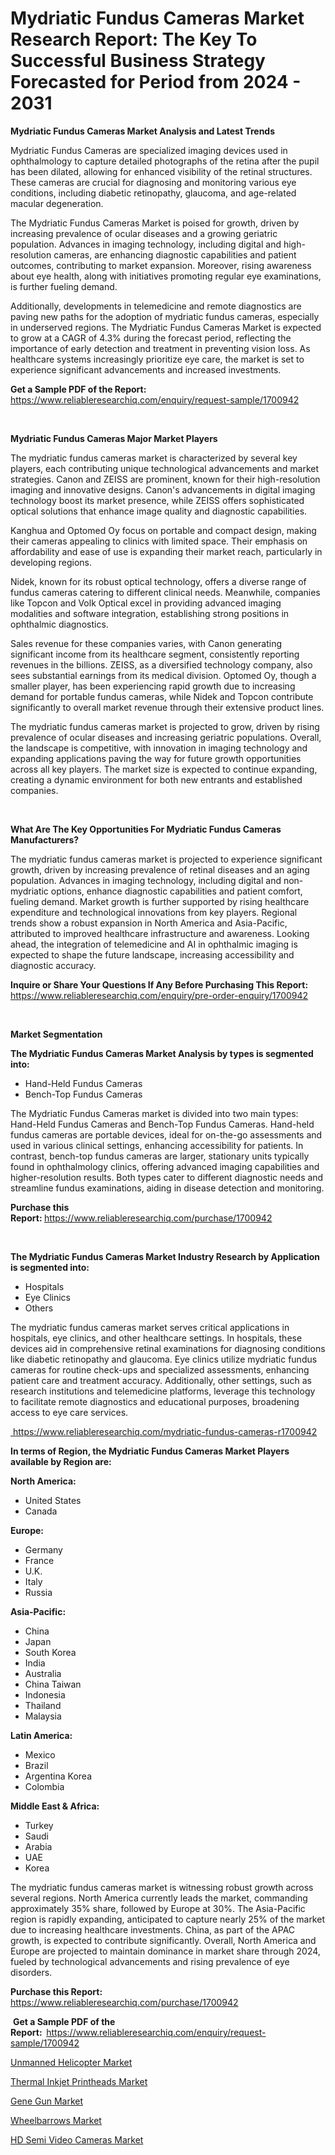<p><h1>Mydriatic Fundus Cameras Market Research Report: The Key To Successful Business Strategy Forecasted for Period from 2024 - 2031</h1></p><p><strong>Mydriatic Fundus Cameras Market Analysis and Latest Trends</strong></p>
<p><p>Mydriatic Fundus Cameras are specialized imaging devices used in ophthalmology to capture detailed photographs of the retina after the pupil has been dilated, allowing for enhanced visibility of the retinal structures. These cameras are crucial for diagnosing and monitoring various eye conditions, including diabetic retinopathy, glaucoma, and age-related macular degeneration.</p><p>The Mydriatic Fundus Cameras Market is poised for growth, driven by increasing prevalence of ocular diseases and a growing geriatric population. Advances in imaging technology, including digital and high-resolution cameras, are enhancing diagnostic capabilities and patient outcomes, contributing to market expansion. Moreover, rising awareness about eye health, along with initiatives promoting regular eye examinations, is further fueling demand.</p><p>Additionally, developments in telemedicine and remote diagnostics are paving new paths for the adoption of mydriatic fundus cameras, especially in underserved regions. The Mydriatic Fundus Cameras Market is expected to grow at a CAGR of 4.3% during the forecast period, reflecting the importance of early detection and treatment in preventing vision loss. As healthcare systems increasingly prioritize eye care, the market is set to experience significant advancements and increased investments.</p></p>
<p><strong>Get a Sample PDF of the Report:&nbsp;</strong> <a href="https://www.reliableresearchiq.com/enquiry/request-sample/1700942?utm_campaign=1106&utm_medium=2&utm_source=Github&utm_content=ia&utm_term=21102024&utm_id=mydriatic-fundus-cameras">https://www.reliableresearchiq.com/enquiry/request-sample/1700942</a></p>
<p>&nbsp;</p>
<p><strong>Mydriatic Fundus Cameras Major Market Players</strong></p>
<p><p>The mydriatic fundus cameras market is characterized by several key players, each contributing unique technological advancements and market strategies. Canon and ZEISS are prominent, known for their high-resolution imaging and innovative designs. Canon's advancements in digital imaging technology boost its market presence, while ZEISS offers sophisticated optical solutions that enhance image quality and diagnostic capabilities.</p><p>Kanghua and Optomed Oy focus on portable and compact design, making their cameras appealing to clinics with limited space. Their emphasis on affordability and ease of use is expanding their market reach, particularly in developing regions.</p><p>Nidek, known for its robust optical technology, offers a diverse range of fundus cameras catering to different clinical needs. Meanwhile, companies like Topcon and Volk Optical excel in providing advanced imaging modalities and software integration, establishing strong positions in ophthalmic diagnostics.</p><p>Sales revenue for these companies varies, with Canon generating significant income from its healthcare segment, consistently reporting revenues in the billions. ZEISS, as a diversified technology company, also sees substantial earnings from its medical division. Optomed Oy, though a smaller player, has been experiencing rapid growth due to increasing demand for portable fundus cameras, while Nidek and Topcon contribute significantly to overall market revenue through their extensive product lines.</p><p>The mydriatic fundus cameras market is projected to grow, driven by rising prevalence of ocular diseases and increasing geriatric populations. Overall, the landscape is competitive, with innovation in imaging technology and expanding applications paving the way for future growth opportunities across all key players. The market size is expected to continue expanding, creating a dynamic environment for both new entrants and established companies.</p></p>
<p>&nbsp;</p>
<p><strong>What Are The Key Opportunities For Mydriatic Fundus Cameras Manufacturers?</strong></p>
<p><p>The mydriatic fundus cameras market is projected to experience significant growth, driven by increasing prevalence of retinal diseases and an aging population. Advances in imaging technology, including digital and non-mydriatic options, enhance diagnostic capabilities and patient comfort, fueling demand. Market growth is further supported by rising healthcare expenditure and technological innovations from key players. Regional trends show a robust expansion in North America and Asia-Pacific, attributed to improved healthcare infrastructure and awareness. Looking ahead, the integration of telemedicine and AI in ophthalmic imaging is expected to shape the future landscape, increasing accessibility and diagnostic accuracy.</p></p>
<p><strong>Inquire or Share Your Questions If Any Before Purchasing This Report:</strong> <a href="https://www.reliableresearchiq.com/enquiry/pre-order-enquiry/1700942?utm_campaign=1106&utm_medium=2&utm_source=Github&utm_content=ia&utm_term=21102024&utm_id=mydriatic-fundus-cameras">https://www.reliableresearchiq.com/enquiry/pre-order-enquiry/1700942</a></p>
<p>&nbsp;</p>
<p><strong>Market Segmentation</strong></p>
<p><strong>The Mydriatic Fundus Cameras Market Analysis by types is segmented into:</strong></p>
<p><ul><li>Hand-Held Fundus Cameras</li><li>Bench-Top Fundus Cameras</li></ul></p>
<p><p>The Mydriatic Fundus Cameras market is divided into two main types: Hand-Held Fundus Cameras and Bench-Top Fundus Cameras. Hand-held fundus cameras are portable devices, ideal for on-the-go assessments and used in various clinical settings, enhancing accessibility for patients. In contrast, bench-top fundus cameras are larger, stationary units typically found in ophthalmology clinics, offering advanced imaging capabilities and higher-resolution results. Both types cater to different diagnostic needs and streamline fundus examinations, aiding in disease detection and monitoring.</p></p>
<p><strong>Purchase this Report:&nbsp;</strong><a href="https://www.reliableresearchiq.com/purchase/1700942?utm_campaign=1106&utm_medium=2&utm_source=Github&utm_content=ia&utm_term=21102024&utm_id=mydriatic-fundus-cameras">https://www.reliableresearchiq.com/purchase/1700942</a></p>
<p>&nbsp;</p>
<p><strong>The Mydriatic Fundus Cameras Market Industry Research by Application is segmented into:</strong></p>
<p><ul><li>Hospitals</li><li>Eye Clinics</li><li>Others</li></ul></p>
<p><p>The mydriatic fundus cameras market serves critical applications in hospitals, eye clinics, and other healthcare settings. In hospitals, these devices aid in comprehensive retinal examinations for diagnosing conditions like diabetic retinopathy and glaucoma. Eye clinics utilize mydriatic fundus cameras for routine check-ups and specialized assessments, enhancing patient care and treatment accuracy. Additionally, other settings, such as research institutions and telemedicine platforms, leverage this technology to facilitate remote diagnostics and educational purposes, broadening access to eye care services.</p></p>
<p><a href="https://www.reliableresearchiq.com/mydriatic-fundus-cameras-r1700942?utm_campaign=1106&utm_medium=2&utm_source=Github&utm_content=ia&utm_term=21102024&utm_id=mydriatic-fundus-cameras">&nbsp;https://www.reliableresearchiq.com/mydriatic-fundus-cameras-r1700942</a></p>
<p><strong>In terms of Region, the Mydriatic Fundus Cameras Market Players available by Region are:</strong></p>
<p>
    <p> <strong> North America: </strong>
        <ul>
            <li>United States</li>
            <li>Canada</li>
        </ul>
        </p> 
    <p> <strong> Europe: </strong>
        <ul>
            <li>Germany</li>
            <li>France</li>
            <li>U.K.</li>
            <li>Italy</li>
            <li>Russia</li>
        </ul>
        </p> 
    <p> <strong> Asia-Pacific: </strong>
        <ul>
            <li>China</li>
            <li>Japan</li>
            <li>South Korea</li>
            <li>India</li>
            <li>Australia</li>
            <li>China Taiwan</li>
            <li>Indonesia</li>
            <li>Thailand</li>
            <li>Malaysia</li>
        </ul>
        </p> 
    <p> <strong> Latin America: </strong>
        <ul>
            <li>Mexico</li>
            <li>Brazil</li>
            <li>Argentina Korea</li>
            <li>Colombia</li>
        </ul>
        </p> 
    <p> <strong> Middle East & Africa: </strong>
        <ul>
            <li>Turkey</li>
            <li>Saudi</li>
            <li>Arabia</li>
            <li>UAE</li>
            <li>Korea</li>
        </ul>
    </p>
    </p>
<p><p>The mydriatic fundus cameras market is witnessing robust growth across several regions. North America currently leads the market, commanding approximately 35% share, followed by Europe at 30%. The Asia-Pacific region is rapidly expanding, anticipated to capture nearly 25% of the market due to increasing healthcare investments. China, as part of the APAC growth, is expected to contribute significantly. Overall, North America and Europe are projected to maintain dominance in market share through 2024, fueled by technological advancements and rising prevalence of eye disorders.</p></p>
<p><strong>Purchase this Report: </strong><a href="https://www.reliableresearchiq.com/purchase/1700942?utm_campaign=1106&utm_medium=2&utm_source=Github&utm_content=ia&utm_term=21102024&utm_id=mydriatic-fundus-cameras">https://www.reliableresearchiq.com/purchase/1700942</a></p>
<p>&nbsp;<strong>Get a Sample PDF of the Report:&nbsp;&nbsp;</strong><a href="https://www.reliableresearchiq.com/enquiry/request-sample/1700942?utm_campaign=1106&utm_medium=2&utm_source=Github&utm_content=ia&utm_term=21102024&utm_id=mydriatic-fundus-cameras">https://www.reliableresearchiq.com/enquiry/request-sample/1700942</a></p>
<p><strong></strong></p>
<p><p><a href="https://www.linkedin.com/pulse/influencing-factors-unmanned-helicopter-market-insights-cn8cc?utm_campaign=1106&utm_medium=2&utm_source=Github&utm_content=ia&utm_term=21102024&utm_id=mydriatic-fundus-cameras">Unmanned Helicopter Market</a></p><p><a href="https://github.com/hentonwytandusyl0/Market-Research-Report-List-1/blob/main/thermal-inkjet-printheads-market.md?utm_campaign=1106&utm_medium=2&utm_source=Github&utm_content=ia&utm_term=21102024&utm_id=mydriatic-fundus-cameras">Thermal Inkjet Printheads Market</a></p><p><a href="https://issuu.com/reportprime-2/docs/gene-gun-market-size-2030.pptx_142bd54b9b2b23?utm_campaign=1106&utm_medium=2&utm_source=Github&utm_content=ia&utm_term=21102024&utm_id=mydriatic-fundus-cameras">Gene Gun Market</a></p><p><a href="https://www.linkedin.com/pulse/wheelbarrows-market-global-regional-analysis-focus-region-akrzc?utm_campaign=1106&utm_medium=2&utm_source=Github&utm_content=ia&utm_term=21102024&utm_id=mydriatic-fundus-cameras">Wheelbarrows Market</a></p><p><a href="https://github.com/janeengrenong0/Market-Research-Report-List-1/blob/main/hd-semi-video-cameras-market.md?utm_campaign=1106&utm_medium=2&utm_source=Github&utm_content=ia&utm_term=21102024&utm_id=mydriatic-fundus-cameras">HD Semi Video Cameras Market</a></p></p>